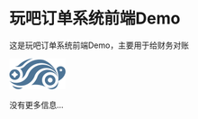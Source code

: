 # 玩吧订单系统前端Demo

这是玩吧订单系统前端Demo，主要用于给财务对账

![logo](https://github.com/huangyunbo/wborder/raw/master/images/logo.png)

没有更多信息...
